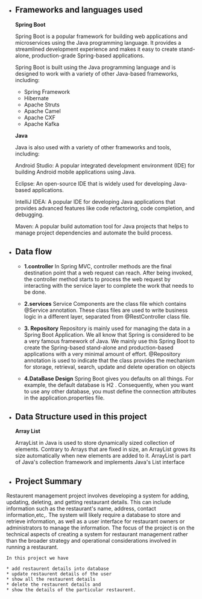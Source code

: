 
* ## Frameworks and languages used

    **Spring Boot**

    Spring Boot is a popular framework for building web applications and microservices using the Java programming language. It provides a streamlined development experience and makes it easy to create stand-alone, production-grade Spring-based applications.

    Spring Boot is built using the Java programming language and is designed to work with a variety of other Java-based frameworks, including:

    * Spring Framework
    * Hibernate
    * Apache Struts
    * Apache Camel
    * Apache CXF
    * Apache Kafka

    **Java**

    Java is also used with a variety of other frameworks and tools, including:

    Android Studio: A popular integrated development environment (IDE) for building Android mobile applications using Java.

    Eclipse: An open-source IDE that is widely used for developing Java-based applications.

    IntelliJ IDEA: A popular IDE for developing Java applications that provides advanced features like code refactoring, code completion, and debugging.

    Maven: A popular build automation tool for Java projects that helps to manage project dependencies and automate the build process.



* ## Data flow

    * **1.controller**
    In Spring MVC, controller methods are the final destination point that a web request can reach. After being invoked, the controller method starts to process the web request by interacting with the service layer to complete the work that needs to be done.

    * **2.services**
    Service Components are the class file which contains @Service annotation. These class files are used to write business logic in a different layer, separated from @RestController class file.

    * **3. Repository**
    Repository is mainly used for managing the data in a Spring Boot Application. We all know that Spring is considered to be a very famous framework of Java. We mainly use this Spring Boot to create the Spring-based stand-alone and production-based applications with a very minimal amount of effort.
    @Repository annotation is used to indicate that the class provides the mechanism for storage, retrieval, search, update and delete operation on objects

    * **4.DataBase Design**
    Spring Boot gives you defaults on all things. For example, the default database is H2 . Consequently, when you want to use any other database, you must define the connection attributes in the application.properties file.

* ## Data Structure used in this project

    **Array List**

    ArrayList in Java is used to store dynamically sized collection of elements. Contrary to Arrays that are fixed in size, an ArrayList grows its size automatically when new elements are added to it. ArrayList is part of Java's collection framework and implements Java's List interface

* ## Project Summary

Restaurent management project involves developing a system for adding, updating, deleting, and getting restaurant details. This can include information such as the restaurant's name, address, contact information,etc,. The system will likely require a database to store and retrieve information, as well as a user interface for restaurant owners or administrators to manage the information. The focus of the project is on the technical aspects of creating a system for restaurant management rather than the broader strategy and operational considerations involved in running a restaurant.

    In this project we have 

    * add restaurent details into database
    * update restaurent details of the user
    * show all the restaurent details 
    * delete the restaurent details and
    * show the details of the particular restaurent. 

